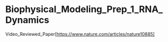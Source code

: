 # Biophysical_Modeling_Prep_1_RNA_Dynamics

Video_Reviewed_Paper[https://www.nature.com/articles/nature10885]
